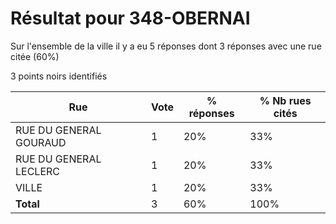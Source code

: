 # Résultat pour 348-OBERNAI

Sur l'ensemble de la ville il y a eu 5 réponses dont 3 réponses avec une rue citée (60%)

3 points noirs identifiés

| Rue | Vote | % réponses | % Nb rues cités|
|-----|------|------------|----------------|
| RUE DU GENERAL GOURAUD | 1 | 20% | 33%|
| RUE DU GENERAL LECLERC | 1 | 20% | 33%|
| VILLE | 1 | 20% | 33%|
| **Total** | 3 | 60% | 100%|
